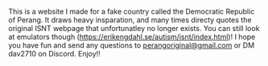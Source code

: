 This is a website I made for a fake country called the Democratic Republic of Perang. It draws heavy insparation, and many times directy quotes the original ISNT webpage that unfortunatley no longer exists. You can still look at emulators though (https://erikengdahl.se/autism/isnt/index.html)! I hope you have fun and send any questions to perangoriginal@gmail.com or DM dav2710 on Discord. Enjoy!!
